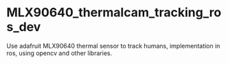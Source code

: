 # MLX90640_thermalcam_tracking_ros_dev
Use adafruit MLX90640 thermal sensor to track humans, implementation in ros, using opencv and other libraries.
